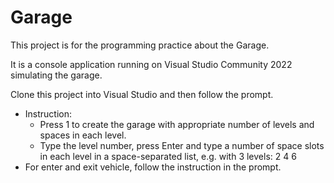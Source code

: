 # Garage

This project is for the programming practice about the Garage.

It is a console application running on Visual Studio Community 2022 simulating the garage.

Clone this project into Visual Studio and then follow the prompt.

- Instruction:
  + Press 1 to create the garage with appropriate number of levels and spaces in each level. 
  + Type the level number, press Enter and type a number of space slots in each level in a space-separated list, e.g. with 3 levels: 2 4 6
- For enter and exit vehicle, follow the instruction in the prompt.
